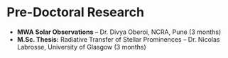 # Pre-Doctoral Research

- **MWA Solar Observations** – Dr. Divya Oberoi, NCRA, Pune (3 months)
- **M.Sc. Thesis:** Radiative Transfer of Stellar Prominences – Dr. Nicolas Labrosse, University of Glasgow (3 months)
